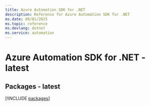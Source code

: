 ```yaml
---
title: Azure Automation SDK for .NET
description: Reference for Azure Automation SDK for .NET
ms.date: 09/01/2025
ms.topic: reference
ms.devlang: dotnet
ms.service: automation
---
```

# Azure Automation SDK for .NET - latest
## Packages - latest
[!INCLUDE [packages](automation-index.md)]